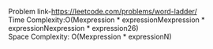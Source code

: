 Problem link-https://leetcode.com/problems/word-ladder/ </br>
Time Complexity:O(Mexpression * expressionMexpression * expressionNexpression * expression26) </br>
Space Complexity: O(Mexpression * expressionN)

